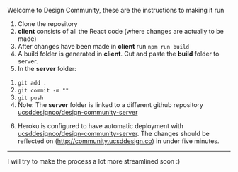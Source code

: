 Welcome to Design Community, these are the instructions to making it run
1. Clone the repository
2. **client** consists of all the React code (where changes are actually to be made)
3. After changes have been made in **client** run ```npm run build```
4. A build folder is generated in **client**. Cut and paste the **build** folder to server. 
5. In the **server** folder: 
>
1. ```git add .```
2. ```git commit -m ""```
3. ```git push```
4. Note: The **server** folder is linked to a different github repository [ucsddesignco/design-community-server](<https://www.github.com/ucsddesignco/design-community-server>)
>
6. Heroku is configured to have automatic deployment with [ucsddesignco/design-community-server](<https://www.github.com/ucsddesignco/design-community-server>). The changes should be reflected on (<http://community.ucsddesign.co>) in under five minutes. 
- - - - 
I will try to make the process a lot more streamlined soon :) 
  
  
